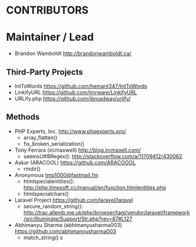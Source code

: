 # CONTRIBUTORS

# Maintainer / Lead
* Brandon Wamboldt <http://brandonwamboldt.ca/>

## Third-Party Projects
* IntToWords <https://github.com/hemant347/IntToWords>
* LinkifyURL <https://github.com/jmrware/LinkifyURL>
* URLify.php <https://github.com/jbroadway/urlify/>

## Methods

* PHP Experts, Inc. <http://www.phpexperts.pro/>
  - array_flatten()
  - fix_broken_serialization()
* Tony Ferrara (ircmaxwell) <http://blog.ircmaxell.com/>
  - seemsUtf8Regex(): http://stackoverflow.com/a/11709412/430062
* Askar (ARACOOL) <https://github.com/ARACOOOL>
  - rmdir()
* Anonymous <tmp1000@fastmail.fm>
  - htmlspecialentities(): http://php.timesoft.cc/manual/en/function.htmlentities.php
  - htmlspecialchars()
* Laravel Project <https://github.com/laravel/laravel>
  - secure_random_string(): http://trac.allenjb.me.uk/php/browser/tagi/vendor/laravel/framework/src/Illuminate/Support/Str.php?rev=87#L127
* Abhimanyu Sharma (abhimanyusharma003) <https://github.com/abhimanyusharma003>
  - match_string()
s